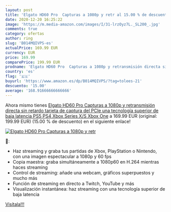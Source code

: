 ```yaml
---
layout: post
title: 'Elgato HD60 Pro  Capturas a 1080p y retr al 15.00 % de descuento'
date: 2020-12-20 16:25:22
image: 'https://m.media-amazon.com/images/I/31-lrzOyz7L._SL200_.jpg'
comments: true
category: ofertas
author: ring
slug: 'B014MQIVPS-es'
actualPrice: 169.99 EUR
currency: EUR
price: 169.99
comparePrice: 199.99 EUR
prodname: 'Elgato HD60 Pro  Capturas a 1080p y retransmisión directa sin retardo  tarjeta de captura del PCIe  una tecnología superior de baja latencia  PS5  PS4  Xbox Series X/S  Xbox One'
country: 'es'
flag: '🇪🇸'
buyurl: 'https://www.amazon.es/dp/B014MQIVPS/?tag=tolees-21'
descuento: '15.00'
average: '168.91666666666666'
---
```


Ahora mismo tienes [Elgato HD60 Pro  Capturas a 1080p y retransmisión directa sin retardo  tarjeta de captura del PCIe  una tecnología superior de baja latencia  PS5  PS4  Xbox Series X/S  Xbox One](https://www.amazon.es/dp/B014MQIVPS/?tag=tolees-21) a 169.99 EUR (original: 199.99 EUR) (15.00 %  de descuento) en el siguiente enlace!

[![Elgato HD60 Pro  Capturas a 1080p y retr](https://m.media-amazon.com/images/I/31-lrzOyz7L._SL200_.jpg)](https://www.amazon.es/dp/B014MQIVPS/?tag=tolees-21)

🔎:

- Haz streaming y graba tus partidas de Xbox, PlayStation o Nintendo, con una imagen espectacular a 1080p y 60 fps
- Copia maestra: graba simultáneamente a 1080p60 en H.264 mientras haces streaming
- Control de streaming: añade una webcam, gráficos superpuestos y mucho más
- Función de streaming en directo a Twitch, YouTube y más
- Visualización instantánea: haz streaming con una tecnología superior de baja latencia

[Visítala!!!](https://www.amazon.es/dp/B014MQIVPS/?tag=tolees-21)
